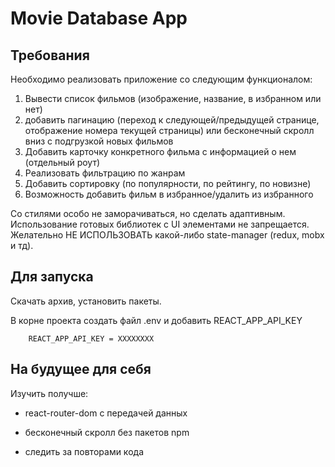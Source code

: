 # Movie Database App

## Требования

Необходимо реализовать приложение со следующим функционалом:

1. Вывести список фильмов (изображение, название, в избранном или нет)
2. добавить пагинацию (переход к следующей/предыдущей странице, отображение номера текущей страницы) или бесконечный скролл вниз с подгрузкой новых фильмов
3. Добавить карточку конкретного фильма с информацией о нем (отдельный роут)
4. Реализовать фильтрацию по жанрам
5. Добавить сортировку (по популярности, по рейтингу, по новизне)
6. Возможность добавить фильм в избранное/удалить из избранного

Со стилями особо не заморачиваться, но сделать адаптивным.
Использование готовых библиотек с UI элементами не запрещается.
Желательно НЕ ИСПОЛЬЗОВАТЬ какой-либо state-manager (redux, mobx и тд).

## Для запуска

Скачать архив, установить пакеты.

В корне проекта создать файл .env и добавить REACT_APP_API_KEY

```
    REACT_APP_API_KEY = XXXXXXXX
```

## На будущее для себя

Изучить получше:

-   react-router-dom с передачей данных
-   бесконечный скролл без пакетов npm

-   следить за повторами кода
